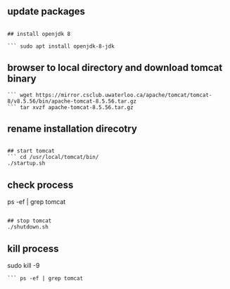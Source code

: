 

## update packages
``` sudo apt-get update

## install openjdk 8

``` sudo apt install openjdk-8-jdk 
``` 
## browser to local directory and download tomcat binary

``` cd /usr/local/
``` wget https://mirror.csclub.uwaterloo.ca/apache/tomcat/tomcat-8/v8.5.56/bin/apache-tomcat-8.5.56.tar.gz
``` tar xvzf apache-tomcat-8.5.56.tar.gz 
``` 

## rename installation direcotry
``` mv apache-tomcat-8.5.56.tar.gz tomcat 

## start tomcat
``` cd /usr/local/tomcat/bin/
./startup.sh 
```

## check process 
 ps -ef | grep tomcat
```

## stop tomcat 
./shutdown.sh
``` 

## kill process 
sudo kill -9 <processid> 
``` 
``` ps -ef | grep tomcat


```
